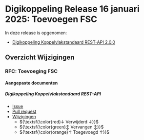 # Digikoppeling Release 16 januari 2025: Toevoegen FSC



In deze release is opgenomen:

* [Digikoppeling Koppelvlakstandaard REST-API 2.0.0](https://gitdocumentatie.logius.nl/publicatie/dk/restapi/)

## Overzicht Wijzigingen

### RFC: Toevoeging FSC



#### Aangepaste documenten

##### Digikoppeling Koppelvlakstandaard REST-API

- [Issue](https://github.com/Logius-standaarden/Digikoppeling-Koppelvlakstandaard-REST-API/issues/26)
- [Pull request](https://github.com/Logius-standaarden/Digikoppeling-Koppelvlakstandaard-REST-API/pull/29)
- [Wijzigingen](https://services.w3.org/htmldiff?doc1=https%3A%2F%2Fgitdocumentatie.logius.nl%2Fpublicatie%2Fdk%2Frestapi%2F1.1.1%2F&doc2=https%3A%2F%2Fgitdocumentatie.logius.nl%2Fpublicatie%2Fdk%2Frestapi%2Ffsc202411%2F)
  - ${\textsf{\color{red}↓ Verwijderd ↓}}$
  - ${\textsf{\color{green}↕ Vervangen ↕}}$
  - ${\textsf{\color{orange}↑ Toegevoegd ↑}}$

